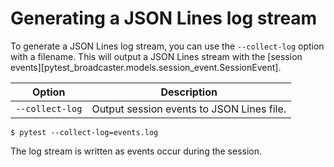 # Generating a JSON Lines log stream


To generate a JSON Lines log stream, you can use the `--collect-log` option with a filename. This will output a JSON Lines stream with the [session events][pytest_broadcaster.models.session_event.SessionEvent].

| Option | Description |
|--------|-------------|
| `--collect-log` | Output session events to JSON Lines file. |

<!-- termynal -->

```
$ pytest --collect-log=events.log
```

The log stream is written as events occur during the session.
